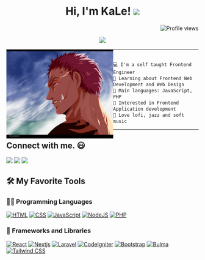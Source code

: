 <h1 align="center">
Hi, I'm KaLe!
  <img src="https://media.giphy.com/media/hvRJCLFzcasrR4ia7z/giphy.gif" width="30"></h1>
  <img src="https://gpvc.arturio.dev/mochamadhaikal" alt="Profile views" align='right'/> <a href="https://github.com/mochamadhaikal/mochamadhaikal/"> </a> 
<br/>

<!-- Typing SVG by DenverCoder1 - https://github.com/DenverCoder1/readme-typing-svg -->
<p align="center">
  <a href="https://github.com/DenverCoder1/readme-typing-svg"><img src="https://readme-typing-svg.herokuapp.com?lines=Freelancer;FrontEnd+Engineer;SRRP's+girlfriend&center=true&width=380&height=45"></a>
</p>

<img align="left" src="https://github.com/mochamadhaikal/mochamadhaikal/blob/main/image.jpg" alt="Unfortunately I didn't find the author of the pic, feel to open a pull request if found" width="280" />
<hr>

```

💻 I'm a self taught Frontend Engineer 
🌱 Learning about Frontend Web Development and Web Design
🌟 Main languages: JavaScript, PHP
🚩 Interested in Frontend Application development
🎵 Love lofi, jazz and soft music

```
<hr>

## Connect with me. :smiley:

<p>
<a href="https://www.linkedin.com/in/mochamad-haikal-011460193/"><img src="https://img.shields.io/badge/-Mochamad_Haikal-blue?logo=linkedin&style=flat-square"></a>
<a href="https://instagram.com/muhhaykale/"><img src="https://img.shields.io/badge/-muhhaykale-pink?logo=instagram&style=flat-square"/></a>
<a href="mailto:mhaikal1006@gmail.com"><img src="https://img.shields.io/badge/-mhaikal1006@gmail.com-black?logo=gmail&style=flat-square"/></a>
<!-- <a href="https://twitter.com/muhhaykale"><img src="https://img.shields.io/badge/-muhhaykale-blue?logo=twitter&style=flat-square"/></a> -->
</p>

## 🛠️ My Favorite Tools

### 👨‍💻 Programming Languages

<p>
    <a href="https://www.w3schools.com/html/"><img alt="HTML" src="https://img.shields.io/badge/HTML%20-%23E34F26.svg?logo=html5&logoColor=white"></a>
    <a href="https://www.w3schools.com/css/"><img alt="CSS" src="https://img.shields.io/badge/CSS%20-%231572B6.svg?logo=css3&logoColor=white"></a>
    <a href="https://developer.mozilla.org/en-US/docs/Web/JavaScript"><img alt="JavaScript" src="https://img.shields.io/badge/JavaScript%20-%23F7DF1E.svg?logo=javascript&logoColor=black"></a>
    <a href="https://nodejs.org"><img alt="NodeJS" src="https://img.shields.io/badge/Node.js%20-%2343853D.svg?logo=node.js&logoColor=white"></a>
    <a href="https://www.php.net"><img alt="PHP" src="https://img.shields.io/badge/PHP-%23777BB4.svg?logo=php&logoColor=white"></a>

### 🧰 Frameworks and Libraries

<p>
    <a href="https://reactjs.org/" target="_blank"><img src="https://img.shields.io/badge/React-20232A?style=for-the-badge&logo=react&logoColor=61DAFB" alt="React"></a>
    <a href="https://nextjs.org/" target="_blank"><img src="https://img.shields.io/badge/Next-black?style=for-the-badge&logo=next.js&logoColor=white" alt="Nextjs"></a>
    <a href="https://laravel.com/" target="_blank"><img src="https://img.shields.io/badge/Laravel-FF2D20?style=for-the-badge&logo=laravel&logoColor=white" alt="Laravel"/></a>
    <a href="https://codeigniter.com/" target="_blank"><img src="https://img.shields.io/badge/CodeIgniter-%23EF4223.svg?style=for-the-badge&logo=codeIgniter&logoColor=white" alt="CodeIgniter"></a>
    <a href="https://getbootstrap.com/" target="_blank"><img src="https://img.shields.io/badge/Bootstrap-563D7C?style=for-the-badge&logo=bootstrap&logoColor=white" alt="Bootstrap"></a>
    <a href="https://bulma.io/" target="_blank"><img src="https://img.shields.io/badge/bulma-00D0B1?style=for-the-badge&logo=bulma&logoColor=white" alt="Bulma"></a> 
    <a href="https://tailwindcss.com/" target="_blank"><img src="https://img.shields.io/badge/Tailwind_CSS-0EA5E9?style=for-the-badge&logo=tailwindcss&logoColor=white" alt="Tailwind CSS"></a>
</p>
